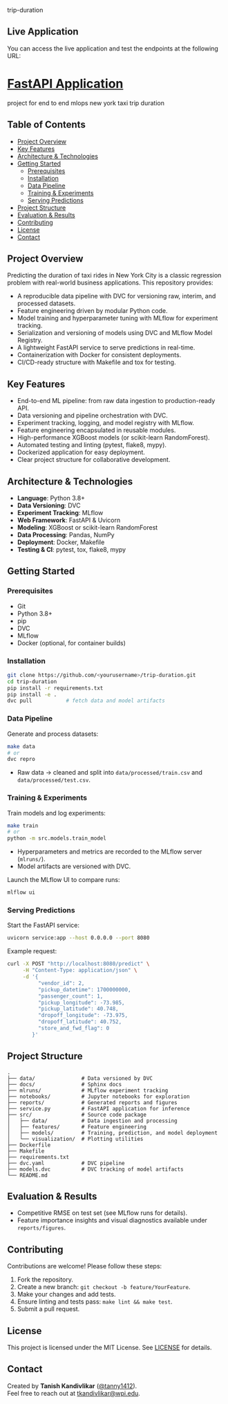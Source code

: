 trip-duration

## Live Application

You can access the live application and test the endpoints at the following URL:

[FastAPI Application](http://35.85.144.241:8080/docs)
==============================

project for end to end mlops new york taxi trip duration

 ## Table of Contents
 - [Project Overview](#project-overview)
 - [Key Features](#key-features)
 - [Architecture & Technologies](#architecture--technologies)
 - [Getting Started](#getting-started)
   - [Prerequisites](#prerequisites)
   - [Installation](#installation)
   - [Data Pipeline](#data-pipeline)
   - [Training & Experiments](#training--experiments)
   - [Serving Predictions](#serving-predictions)
 - [Project Structure](#project-structure)
 - [Evaluation & Results](#evaluation--results)
 - [Contributing](#contributing)
 - [License](#license)
 - [Contact](#contact)

 ## Project Overview

 Predicting the duration of taxi rides in New York City is a classic regression problem with real-world business applications. This repository provides:

 - A reproducible data pipeline with DVC for versioning raw, interim, and processed datasets.
 - Feature engineering driven by modular Python code.
 - Model training and hyperparameter tuning with MLflow for experiment tracking.
 - Serialization and versioning of models using DVC and MLflow Model Registry.
 - A lightweight FastAPI service to serve predictions in real-time.
 - Containerization with Docker for consistent deployments.
 - CI/CD-ready structure with Makefile and tox for testing.

 ## Key Features

 - End-to-end ML pipeline: from raw data ingestion to production-ready API.
 - Data versioning and pipeline orchestration with DVC.
 - Experiment tracking, logging, and model registry with MLflow.
 - Feature engineering encapsulated in reusable modules.
 - High-performance XGBoost models (or scikit-learn RandomForest).
 - Automated testing and linting (pytest, flake8, mypy).
 - Dockerized application for easy deployment.
 - Clear project structure for collaborative development.

 ## Architecture & Technologies

 - **Language**: Python 3.8+
 - **Data Versioning**: DVC
 - **Experiment Tracking**: MLflow
 - **Web Framework**: FastAPI & Uvicorn
 - **Modeling**: XGBoost or scikit-learn RandomForest
 - **Data Processing**: Pandas, NumPy
 - **Deployment**: Docker, Makefile
 - **Testing & CI**: pytest, tox, flake8, mypy

 ## Getting Started

 ### Prerequisites
 - Git
 - Python 3.8+
 - pip
 - DVC
 - MLflow
 - Docker (optional, for container builds)

 ### Installation
 ```bash
 git clone https://github.com/<yourusername>/trip-duration.git
 cd trip-duration
 pip install -r requirements.txt
 pip install -e .
 dvc pull           # fetch data and model artifacts
 ```

 ### Data Pipeline
 Generate and process datasets:
 ```bash
 make data
 # or
 dvc repro
 ```
 - Raw data → cleaned and split into `data/processed/train.csv` and `data/processed/test.csv`.

 ### Training & Experiments
 Train models and log experiments:
 ```bash
 make train
 # or
 python -m src.models.train_model
 ```
 - Hyperparameters and metrics are recorded to the MLflow server (`mlruns/`).
 - Model artifacts are versioned with DVC.

 Launch the MLflow UI to compare runs:
 ```bash
 mlflow ui
 ```

 ### Serving Predictions
 Start the FastAPI service:
 ```bash
 uvicorn service:app --host 0.0.0.0 --port 8080
 ```

 Example request:
 ```bash
 curl -X POST "http://localhost:8080/predict" \
      -H "Content-Type: application/json" \
      -d '{
           "vendor_id": 2,
           "pickup_datetime": 1700000000,
           "passenger_count": 1,
           "pickup_longitude": -73.985,
           "pickup_latitude": 40.748,
           "dropoff_longitude": -73.975,
           "dropoff_latitude": 40.752,
           "store_and_fwd_flag": 0
         }'
 ```

 ## Project Structure

 ```text
 .
 ├── data/               # Data versioned by DVC
 ├── docs/               # Sphinx docs
 ├── mlruns/             # MLflow experiment tracking
 ├── notebooks/          # Jupyter notebooks for exploration
 ├── reports/            # Generated reports and figures
 ├── service.py          # FastAPI application for inference
 ├── src/                # Source code package
 │   ├── data/           # Data ingestion and processing
 │   ├── features/       # Feature engineering
 │   ├── models/         # Training, prediction, and model deployment
 │   └── visualization/  # Plotting utilities
 ├── Dockerfile
 ├── Makefile
 ├── requirements.txt
 ├── dvc.yaml            # DVC pipeline
 ├── models.dvc          # DVC tracking of model artifacts
 └── README.md
 ```

 ## Evaluation & Results

 - Competitive RMSE on test set (see MLflow runs for details).
 - Feature importance insights and visual diagnostics available under `reports/figures`.

 ## Contributing

 Contributions are welcome! Please follow these steps:
 1. Fork the repository.
 2. Create a new branch: `git checkout -b feature/YourFeature`.
 3. Make your changes and add tests.
 4. Ensure linting and tests pass: `make lint && make test`.
 5. Submit a pull request.

 ## License

 This project is licensed under the MIT License. See [LICENSE](LICENSE) for details.

 ## Contact
Created by **Tanish Kandivlikar** ([@tanny1412](https://github.com/tanny1412)).  
Feel free to reach out at [tkandivlikar@wpi.edu](mailto:tkandivlikar@wpi.edu).